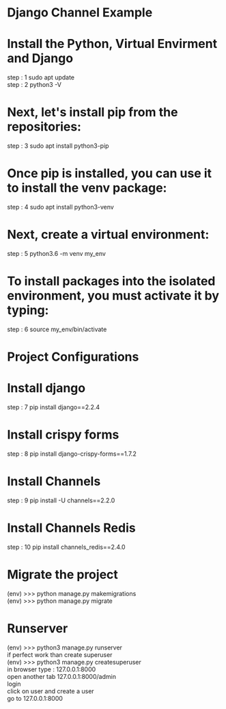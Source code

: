 # 					Django Channel Example


#					Install the Python, Virtual Envirment and 	   									Django

step : 1	sudo apt update<br>
step : 2	python3 -V

#	Next, let's install pip from the  repositories:
step : 3	sudo apt install python3-pip


#	Once pip is installed, you can use it to install the venv package:

step : 4	sudo apt install python3-venv<br>


#	Next, create a virtual environment:
step : 5	python3.6 -m venv my_env

#	To install packages into the isolated environment, you must activate it by typing:

step : 6	source my_env/bin/activate



#				Project Configurations

#	Install django
step : 7	pip install django==2.2.4

#	Install crispy forms
step : 8	pip install django-crispy-forms==1.7.2

#	Install Channels
step : 9	pip install -U channels==2.2.0

#	Install Channels Redis
step : 10	pip install channels_redis==2.4.0


# Migrate the project

(env) >>> python manage.py makemigrations<br>
(env) >>> python manage.py migrate

#	Runserver
(env) >>> python3 manage.py runserver<br>
if perfect work than create superuser<br>
(env) >>> python3 manage.py createsuperuser<br>
in browser type : 127.0.0.1:8000<br>
open another tab 127.0.0.1:8000/admin <br>
login <br>
click on user and create a user<br>
go to 127.0.0.1:8000<br>